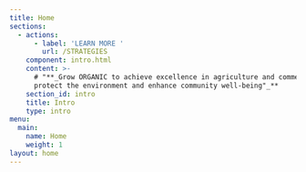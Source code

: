 ```yaml
---
title: Home
sections:
  - actions:
      - label: 'LEARN MORE '
        url: /STRATEGIES
    component: intro.html
    content: >-
      # "**_Grow ORGANIC to achieve excellence in agriculture and commerce,
      protect the environment and enhance community well-being"_**
    section_id: intro
    title: Intro
    type: intro
menu:
  main:
    name: Home
    weight: 1
layout: home
---
```


